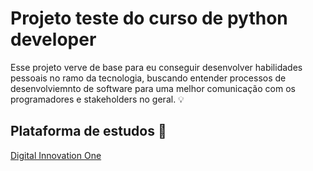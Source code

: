 # Projeto teste do curso de python developer

Esse projeto verve de base para eu conseguir desenvolver habilidades pessoais no ramo da tecnologia, buscando entender processos de desenvolviemnto de software para uma melhor comunicação com os programadores e stakeholders no geral. 💡

## Plataforma de estudos 📖

[Digital Innovation One](https://www.dio.me/en)